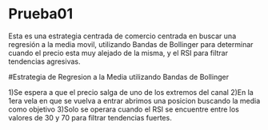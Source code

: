 # Prueba01
Esta es una estrategia centrada de comercio centrada en buscar una regresión a la media movil, utilizando Bandas de Bollinger para determinar cuando el precio esta muy alejado de la misma, y el RSI para filtrar tendencias agresivas.


#Estrategia de Regresion a la Media utilizando Bandas de Bollinger 

1)Se espera a que el precio salga de uno de los extremos del canal
2)En la 1era vela en que se vuelva a entrar abrimos una posicion buscando la media como objetivo
3)Solo se operara cuando el RSI se encuentre entre los valores de 30 y 70 para filtrar tendencias fuertes.

